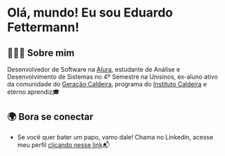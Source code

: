 # Olá, mundo! Eu sou Eduardo Fettermann!

## 👨🏽‍💻 **Sobre mim**

Desenvolvedor de Software na [Alura](https://www.alura.com.br/), estudante de Análise e Desenvolvimento de Sistemas no 4º Semestre na Unisinos, ex-aluno ativo da comunidade do [Geração Caldeira](https://www.geracaocaldeira.org/), programa do [Instituto Caldeira](https://institutocaldeira.org.br/) e eterno aprendiz🎓

## 🌍 **Bora se conectar**
- Se você quer bater um papo, vamo dale! Chama no Linkedin, acesse meu perfil [clicando nesse link](https://www.linkedin.com/in/eduardo-fettermann)📬
